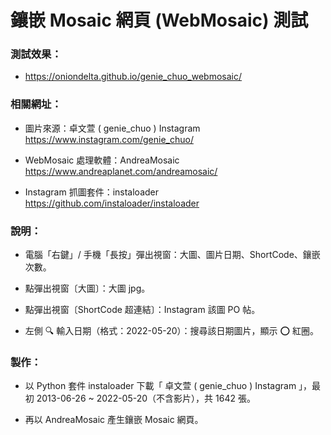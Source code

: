 # 鑲嵌 Mosaic 網頁 (WebMosaic) 測試

### 測試效果：
- https://oniondelta.github.io/genie_chuo_webmosaic/

### 相關網址：

- 圖片來源：卓文萱 ( genie_chuo ) Instagram https://www.instagram.com/genie_chuo/

- WebMosaic 處理軟體：AndreaMosaic https://www.andreaplanet.com/andreamosaic/

- Instagram 抓圖套件：instaloader https://github.com/instaloader/instaloader

### 說明：

- 電腦「右鍵」/ 手機「長按」彈出視窗：大圖、圖片日期、ShortCode、鑲嵌次數。

- 點彈出視窗〔大圖〕：大圖 jpg。

- 點彈出視窗〔ShortCode 超連結〕：Instagram 該圖 PO 帖。

- 左側 🔍 輸入日期（格式：2022-05-20）：搜尋該日期圖片，顯示 ⭕️ 紅圈。

### 製作：

- 以 Python 套件 instaloader 下載「 卓文萱 ( genie_chuo ) Instagram 」，最初 2013-06-26 ~ 2022-05-20（不含影片），共 1642 張。

- 再以 AndreaMosaic 產生鑲嵌 Mosaic 網頁。
